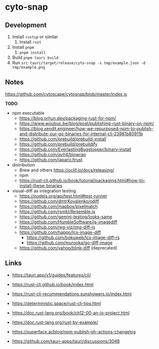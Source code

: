 # cyto-snap

## Development

1. Install `rustup` or similar
   1. Install `rust`
2. Install `pnpm`
   1. `pnpm install`
3. Build `pnpm tauri build`
4. Run `src-tauri/target/release/cyto-snap -s tmp/example.json -d tmp/example.png`

## Notes

https://github.com/cytoscape/cytosnap/blob/master/index.js

**TODO**:

- npm executable
  - https://blog.orhun.dev/packaging-rust-for-npm/
  - https://www.woubuc.be/blog/post/publishing-rust-binary-on-npm/
  - https://blog.xendit.engineer/how-we-repurposed-npm-to-publish-and-distribute-our-go-binaries-for-internal-cli-23981b80911b
  - https://github.com/prebuild/prebuild-install
  - https://github.com/prebuild/prebuildify
  - https://github.com/EverlastingBugstopper/binary-install
  - https://github.com/avh4/binwrap
  - https://github.com/japaric/trust
- distribution
  - Brew and others https://oclif.io/docs/releasing/
  - npm
  - https://rust-cli.github.io/book/tutorial/packaging.html#how-to-install-these-binaries
- visual-diff as integration testing
  - https://nodejs.org/api/test.html#test-runner
  - https://github.com/dmtrKovalenko/odiff
  - https://github.com/mapbox/pixelmatch
  - https://github.com/rsmbl/Resemble.js
  - https://github.com/gemini-testing/looks-same
  - https://github.com/HumbleSoftware/js-imagediff
  - https://github.com/reg-viz/img-diff-js
  - https://github.com/happo/lcs-image-diff
    - https://github.com/bokuweb/lcs-image-diff-rs
    - https://github.com/murooka/go-diff-image
  - https://github.com/yahoo/blink-diff (deprecated)

## Links

- https://tauri.app/v1/guides/features/cli/
- https://rust-cli.github.io/book/index.html
- https://rust-cli-recommendations.sunshowers.io/index.html
- https://deterministic.space/rust-cli-tips.html
- https://doc.rust-lang.org/book/ch12-00-an-io-project.html
- https://doc.rust-lang.org/rust-by-example/


- https://superface.ai/blog/npm-publish-gh-actions-changelog
- https://github.com/tauri-apps/tauri/discussions/3048